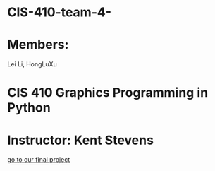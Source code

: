 # CIS-410-team-4-
# Members:
Lei Li, HongLuXu

# CIS 410 Graphics Programming in Python

# Instructor: Kent Stevens

<a href="https://github.com/xiaoli999999/CIS-410-team-4-/tree/master/A5">go to our final project</a>
